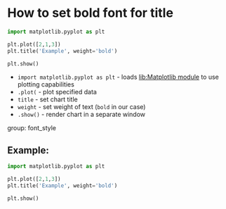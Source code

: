 # How to set bold font for title

```python
import matplotlib.pyplot as plt

plt.plot([2,1,3])
plt.title('Example', weight='bold')

plt.show()
```

- `import matplotlib.pyplot as plt` - loads [lib:Matplotlib module](python-matplotlib/how-to-install-matplotlib-python-lib-in-ubuntu-ubuntuversion) to use plotting capabilities
- `.plot(` - plot specified data
- `title` - set chart title
- `weight` - set weight of text (`bold` in our case)
- `.show()` - render chart in a separate window

group: font_style

## Example: 
```python
import matplotlib.pyplot as plt

plt.plot([2,1,3])
plt.title('Example', weight='bold')

plt.show()
```

